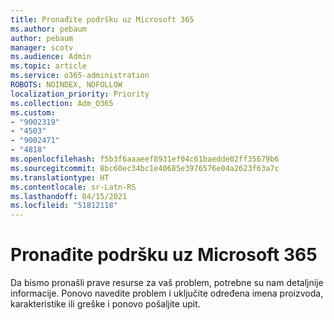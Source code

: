 ```yaml
---
title: Pronađite podršku uz Microsoft 365
ms.author: pebaum
author: pebaum
manager: scotv
ms.audience: Admin
ms.topic: article
ms.service: o365-administration
ROBOTS: NOINDEX, NOFOLLOW
localization_priority: Priority
ms.collection: Adm_O365
ms.custom:
- "9002319"
- "4503"
- "9002471"
- "4818"
ms.openlocfilehash: f5b3f6aaaeef8931ef04c61baedde02ff35679b6
ms.sourcegitcommit: 8bc60ec34bc1e40685e3976576e04a2623f63a7c
ms.translationtype: HT
ms.contentlocale: sr-Latn-RS
ms.lasthandoff: 04/15/2021
ms.locfileid: "51812118"
---
```

# <a name="get-support-with-microsoft-365"></a>Pronađite podršku uz Microsoft 365

Da bismo pronašli prave resurse za vaš problem, potrebne su nam detaljnije informacije. Ponovo navedite problem i uključite određena imena proizvoda, karakteristike ili greške i ponovo pošaljite upit.
